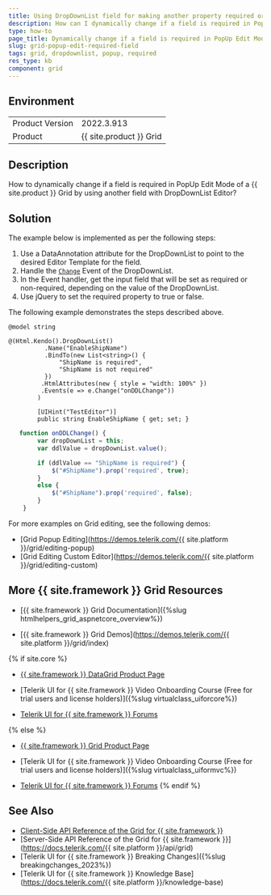```yaml
---
title: Using DropDownList field for making another property required or not required
description: How can I dynamically change if a field is required in PopUp Edit Mode of a {{ site.product }} Grid? Find the solution in the {{ site.product }} Knowledge Base.
type: how-to
page_title: Dynamically change if a field is required in PopUp Edit Mode of a Telerik UI Grid
slug: grid-popup-edit-required-field
tags: grid, dropdownlist, popup, required
res_type: kb
component: grid
---
```


## Environment

<table>
	<tbody>
		<tr>
			<td>Product Version</td>
			<td>2022.3.913</td>
		</tr>
		<tr>
			<td>Product</td>
			<td>{{ site.product }} Grid</td>
		</tr>
	</tbody>
</table>

## Description

How to dynamically change if a field is required in PopUp Edit Mode of a {{ site.product }} Grid by using another field with DropDownList Editor?

## Solution

The example below is implemented as per the following steps:

1. Use a DataAnnotation attribute for the DropDownList to point to the desired Editor Template for the field.
1. Handle the [`Change`](https://docs.telerik.com/kendo-ui/api/javascript/ui/dropdownlist/events/change) Event of the DropDownList.
1. In the Event handler, get the input field that will be set as required or non-required, depending on the value of the DropDownList.
1. Use jQuery to set the required property to true or false.

The following example demonstrates the steps described above.

```TestEditor.cshtml
@model string

@(Html.Kendo().DropDownList()
          .Name("EnableShipName")
          .BindTo(new List<string>() {
              "ShipName is required",
              "ShipName is not required"
          })
         .HtmlAttributes(new { style = "width: 100%" })
         .Events(e => e.Change("onDDLChange"))
        )
```

```Model
        [UIHint("TestEditor")]
        public string EnableShipName { get; set; }
```


```JavaScript
   function onDDLChange() {
        var dropDownList = this;
        var ddlValue = dropDownList.value();

        if (ddlValue == "ShipName is required") {
            $("#ShipName").prop('required', true);
        }
        else {
            $("#ShipName").prop('required', false);
        }
    }
```

For more examples on Grid editing, see the following demos:

* [Grid Popup Editing](https://demos.telerik.com/{{ site.platform }}/grid/editing-popup)
* [Grid Editing Custom Editor](https://demos.telerik.com/{{ site.platform }}/grid/editing-custom)

 ## More {{ site.framework }} Grid Resources

* [{{ site.framework }} Grid Documentation]({%slug htmlhelpers_grid_aspnetcore_overview%})

* [{{ site.framework }} Grid Demos](https://demos.telerik.com/{{ site.platform }}/grid/index)

{% if site.core %}
* [{{ site.framework }} DataGrid Product Page](https://www.telerik.com/aspnet-core-ui/grid)

* [Telerik UI for {{ site.framework }} Video Onboarding Course (Free for trial users and license holders)]({%slug virtualclass_uiforcore%})

* [Telerik UI for {{ site.framework }} Forums](https://www.telerik.com/forums/aspnet-core-ui)

{% else %}
* [{{ site.framework }} Grid Product Page](https://www.telerik.com/aspnet-mvc/grid)

* [Telerik UI for {{ site.framework }} Video Onboarding Course (Free for trial users and license holders)]({%slug virtualclass_uiformvc%})

* [Telerik UI for {{ site.framework }} Forums](https://www.telerik.com/forums/aspnet-mvc)
{% endif %}

## See Also

* [Client-Side API Reference of the Grid for {{ site.framework }}](https://docs.telerik.com/kendo-ui/api/javascript/ui/grid)
* [Server-Side API Reference of the Grid for {{ site.framework }}](https://docs.telerik.com/{{ site.platform }}/api/grid)
* [Telerik UI for {{ site.framework }} Breaking Changes]({%slug breakingchanges_2023%})
* [Telerik UI for {{ site.framework }} Knowledge Base](https://docs.telerik.com/{{ site.platform }}/knowledge-base)